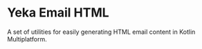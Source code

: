 # Yeka Email HTML

A set of utilities for easily generating HTML email content in Kotlin Multiplatform.
